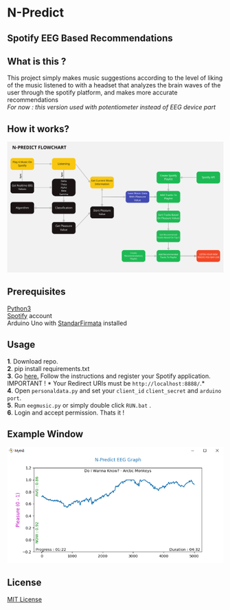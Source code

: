 <h1>N-Predict</h1>
<h2>Spotify EEG Based Recommendations</h2>

<h2>What is this ?</h2>

This project simply makes music suggestions according to the level of liking of the music listened to with a headset that analyzes the brain waves of the user through the spotify platform, and makes more accurate recommendations <br />
*For now : this version used with potentiometer instead of  EEG device part* <br />

<h2>How it works?</h2>

![](https://github.com/MythB/Spotify-EEG-Based-Recommendations/blob/main/Media/n-predict%20flow.jpg)
<h2>Prerequisites</h2>

<a href="https://www.python.org/downloads/windows/">Python3</a> <br />
<a href="https://spotify.com/">Spotify</a> account <br />
Arduino Uno with <a href="https://github.com/firmata/arduino/blob/master/examples/StandardFirmata/StandardFirmata.ino">StandarFirmata</a> installed <br />

<h2>Usage</h2>

**1**. Download repo. <br />
**2**. pip install requirements.txt <br />
**3**. Go <a href="https://developer.spotify.com/documentation/general/guides/app-settings/">here.</a> Follow the instructions and register your Spotify application. <br />
IMPORTANT ! * Your Redirect URIs must be ```http://localhost:8888/```.* <br />
**4**. Open ```personaldata.py``` and set your ```client_id``` ```client_secret``` and ```arduino port```. <br />
**5**. Run ```eegmusic.py``` or simply double click ```RUN.bat``` . <br />
**6**. Login and accept permission. Thats it ! <br />


<h2>Example Window</h2>

![](https://github.com/MythB/Spotify-EEG-Based-Recommendations/blob/main/Media/examplewindow.png)

<h2>License</h2>

[MIT License](https://github.com/MythB/BombSquad-Mods/blob/master/LICENSE)
